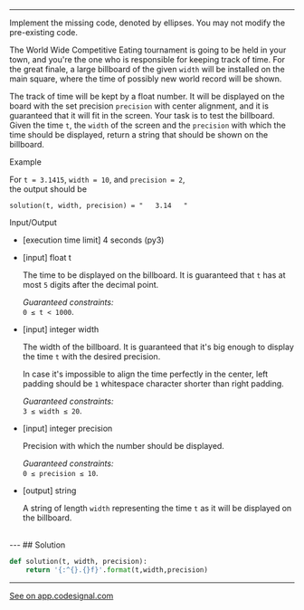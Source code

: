 ## 
---
Implement the missing code, denoted by ellipses. You may not modify the pre-existing code.

The World Wide Competitive Eating tournament is going to be held in your town, and you're the one who is responsible for keeping track of time. For the great finale, a large billboard of the given `width` will be installed on the main square, where the time of possibly new world record will be shown.

The track of time will be kept by a float number. It will be displayed on the board with the set precision `precision` with center alignment, and it is guaranteed that it will fit in the screen. Your task is to test the billboard. Given the time `t`, the `width` of the screen and the `precision` with which the time should be displayed, return a string that should be shown on the billboard.

Example

For `t = 3.1415`, `width = 10`, and `precision = 2`,\
the output should be

```
solution(t, width, precision) = "   3.14   "

```

Input/Output

-   [execution time limit] 4 seconds (py3)

-   [input] float t

    The time to be displayed on the billboard. It is guaranteed that `t` has at most `5` digits after the decimal point.

    *Guaranteed constraints:*\
    `0 ≤ t < 1000`.

-   [input] integer width

    The width of the billboard. It is guaranteed that it's big enough to display the time `t` with the desired precision.

    In case it's impossible to align the time perfectly in the center, left padding should be `1` whitespace character shorter than right padding.

    *Guaranteed constraints:*\
    `3 ≤ width ≤ 20`.

-   [input] integer precision

    Precision with which the number should be displayed.

    *Guaranteed constraints:*\
    `0 ≤ precision ≤ 10`.

-   [output] string

    A string of length `width` representing the time `t` as it will be displayed on the billboard.
<br>
---
## Solution

```python
def solution(t, width, precision):
    return '{:^{}.{}f}'.format(t,width,precision)

```
---
[See on app.codesignal.com](https://app.codesignal.com/arcade/python-arcade/slithering-in-strings/BPFsda3ddPJruBX24)